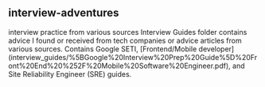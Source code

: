 ## interview-adventures ##
interview practice from various sources
Interview Guides folder contains advice I found or received from tech companies or advice articles from various sources.
Contains Google SETI, [Frontend/Mobile developer] (interview_guides/%5BGoogle%20Interview%20Prep%20Guide%5D%20Front%20End%20%252F%20Mobile%20Software%20Engineer.pdf), and Site Reliability Engineer (SRE) guides. 

